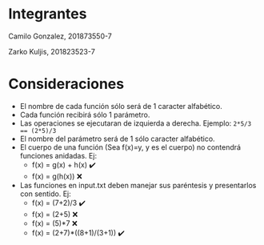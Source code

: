 # Integrantes
Camilo Gonzalez, 201873550-7

Zarko Kuljis, 201823523-7
# Consideraciones
* El nombre de cada función sólo será de 1 caracter alfabético.
* Cada función recibirá sólo 1 parámetro.
* Las operaciones se ejecutaran de izquierda a derecha. Ejemplo: `2*5/3 == (2*5)/3`
* El nombre del parámetro será de 1 sólo caracter alfabético.
* El cuerpo de una función (Sea f(x)=y, y es el cuerpo) no contendrá funciones anidadas. Ej:
    * f(x) = g(x) + h(x) :heavy_check_mark:
    * f(x) = g(h(x)) :x:
* Las funciones en input.txt deben manejar sus paréntesis y presentarlos con sentido.
Ej:
    * f(x) = (7+2)/3 :heavy_check_mark:
    * f(x) = (2+5) :x:
    * f(x) = (5)*7 :x:
    * f(x) = (2+7)*((8+1)/(3+1)) :heavy_check_mark: